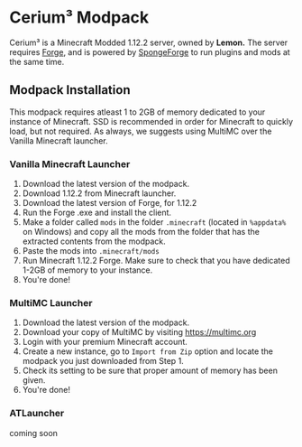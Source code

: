 # Cerium³ Modpack
Cerium³ is a Minecraft Modded 1.12.2 server, owned by **Lemon.** The server requires [Forge](https://files.minecraftforge.net/), and is powered by [SpongeForge](https://www.spongepowered.org/) to run plugins and mods at the same time.

## Modpack Installation
This modpack requires atleast 1 to 2GB of memory dedicated to your instance of Minecraft. SSD is recommended in order for Minecraft to quickly load, but not required. As always, we suggests using MultiMC over the Vanilla Minecraft launcher.

### Vanilla Minecraft Launcher
1) Download the latest version of the modpack. 
2) Download 1.12.2 from Minecraft launcher.
3) Download the latest version of Forge, for 1.12.2
4) Run the Forge .exe and install the client.
5) Make a folder called `mods` in the folder `.minecraft` (located in `%appdata%` on Windows) and copy all the mods from the folder that has the extracted contents from the modpack.
6) Paste the mods into `.minecraft/mods`
7) Run Minecraft 1.12.2 Forge. Make sure to check that you have dedicated 1-2GB of memory to your instance.
8) You're done!

### MultiMC Launcher
1) Download the latest version of the modpack.
2) Download your copy of MultiMC by visiting https://multimc.org
3) Login with your premium Minecraft account.
4) Create a new instance, go to `Import from Zip` option and locate the modpack you just downloaded from Step 1.
5) Check its setting to be sure that proper amount of memory has been given.
6) You're done!

### ATLauncher
coming soon
